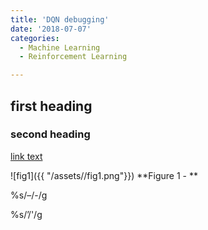 ```yaml
---
title: 'DQN debugging'
date: '2018-07-07'
categories:
  - Machine Learning
  - Reinforcement Learning

---
```

## first heading

### second heading

[link text](link)

![fig1]({{ "/assets//fig1.png"}}) 
**Figure 1 - **


%s/&#8211;/-/g


%s/&#8217;/'/g

